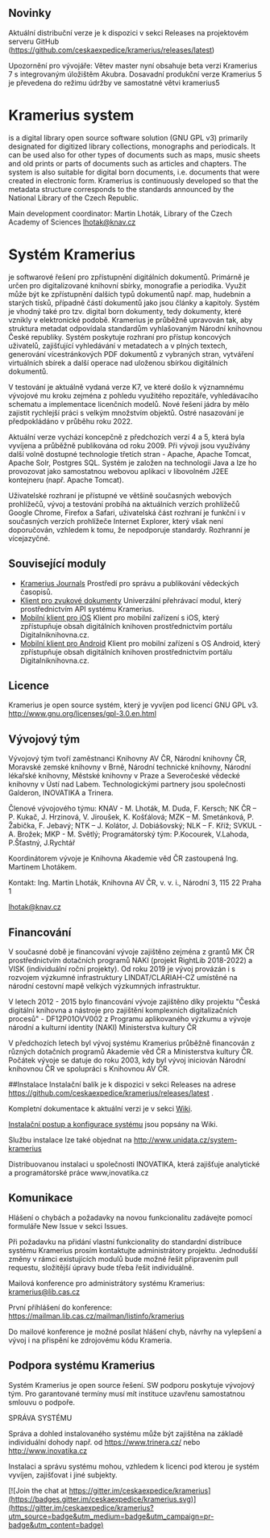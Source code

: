 ## Novinky 

Aktuální distribuční verze je k dispozici v sekci Releases na projektovém serveru GitHub (https://github.com/ceskaexpedice/kramerius/releases/latest) 

Upozornění pro vývojáře: Větev master nyní obsahuje beta verzi Kramerius 7 s integrovaným úložištěm Akubra. Dosavadní produkční verze Kramerius 5 je převedena do režimu údržby ve samostatné větvi kramerius5

# Kramerius system

is a digital library open source software solution (GNU GPL v3) primarily designated for digitized library collections, monographs and periodicals. It can be used also for other types of documents such as maps, music sheets and old prints or parts of documents such as articles and chapters. The system is also suitable for digital born documents, i.e. documents that were created in electronic form. Kramerius is continuously developed so that the metadata structure corresponds to the standards announced by the National Library of the Czech Republic.

Main development coordinator: Martin Lhoták, Library of the Czech Academy of Sciences lhotak@knav.cz

# Systém Kramerius 

je softwarové řešení pro zpřístupnění digitálních dokumentů. Primárně je určen pro digitalizované knihovní sbírky, monografie a periodika. Využit může být ke zpřístupnění dalších typů dokumentů např. map, hudebnin a starých tisků, případně částí dokumentů jako jsou články a kapitoly. Systém je vhodný také pro tzv. digital born dokumenty, tedy dokumenty, které vznikly v elektronické podobě. Kramerius je průběžně upravován tak, aby struktura metadat odpovídala standardům vyhlašovaným Národní knihovnou České republiky. Systém poskytuje rozhraní pro přístup koncových uživatelů, zajišťující vyhledávání v metadatech a v plných textech, generování vícestránkových PDF dokumentů z vybraných stran, vytváření virtuálních sbírek a další operace nad uloženou sbírkou digitálních dokumentů.

V testování je aktuálně vydaná verze K7, ve které došlo k významnému vývojové mu kroku zejména z pohledu využitého repozitáře, vyhledávacího schematu a implementace licenčních modelů.  Nové řešení jádra by mělo zajistit rychlejší práci s velkým množstvím objektů. Ostré nasazování je předpokládáno v průběhu roku 2022.

Aktuální verze vychází koncepčně z předchozích verzí 4 a 5, která byla vyvíjena a průběžně publikována od roku 2009. Při vývoji jsou využívány další volně dostupné technologie třetích stran - Apache, Apache Tomcat, Apache Solr, Postgres SQL. Systém je založen na technologii Java a lze ho provozovat jako samostatnou webovou aplikaci v libovolném J2EE kontejneru (např. Apache Tomcat).

Uživatelské rozhraní je přístupné ve většině současných webových prohlížečů, vývoj a testování probíhá na aktuálních verzích prohlížečů Google Chrome, Firefox a Safari, uživatelská část rozhraní je funkční i v současných verzích prohlížeče Internet Explorer, který však není doporučován, vzhledem k tomu, že nepodporuje standardy. Rozhranní je vícejazyčné.

## Související moduly
* [Kramerius Journals](https://github.com/ceskaexpedice/K5Journals) Prostředí pro správu a publikování vědeckých časopisů.
* [Klient pro zvukové dokumenty](https://github.com/ceskaexpedice/kramerius-music-frontend) Univerzální přehrávací modul, který prostřednictvím API systému Kramerius.
* [Mobilní klient pro iOS](https://github.com/ceskaexpedice/kramerius/wiki/Aplikace-pro-iOS) Klient pro mobilní zařízení s iOS, který zpřístupňuje obsah digitálních knihoven prostřednictvím portálu Digitalniknihovna.cz.
* [Mobilní klient pro Android](https://github.com/ceskaexpedice/kramerius/wiki/Aplikace-pro-Android) Klient pro mobilní zařízení s OS Android, který zpřístupňuje obsah digitálních knihoven prostřednictvím portálu Digitalniknihovna.cz.

## Licence

Kramerius je open source systém, který je vyvíjen pod licencí GNU GPL v3. http://www.gnu.org/licenses/gpl-3.0.en.html

## Vývojový tým

Vývojový tým tvoří zaměstnanci Knihovny AV ČR, Národní knihovny ČR, Moravské zemské knihovny v Brně, Národní technické knihovny, Národní lékařské knihovny, Městské knihovny v Praze a Severočeské vědecké knihovny v Ústí nad Labem. Technologickými partnery jsou společnosti Galderon, INOVATIKA a Trinera.

Členové vývojového týmu:
KNAV - M. Lhoták, M. Duda, F. Kersch; 
NK ČR – P. Kukač, J. Hrzinová, V. Jiroušek, K. Košťálová; 
MZK – M. Smetánková, P. Žabička, F. Jebavý; 
NTK – J. Kolátor, J. Dobiášovský; 
NLK – F. Kříž;
SVKUL - A. Brožek;
MKP - M. Světlý;
Programátorský tým: P.Kocourek, V.Lahoda, P.Šťastný, J.Rychtář

Koordinátorem vývoje je Knihovna Akademie věd ČR zastoupená Ing. Martinem Lhotákem.

Kontakt:
Ing. Martin Lhoták,
Knihovna AV ČR, v. v. i.,
Národní 3, 115 22 Praha 1

lhotak@knav.cz



## Financování

V současné době je financování vývoje zajištěno zejména z grantů MK ČR prostřednictvím dotačních programů NAKI (projekt RightLib 2018-2022) a VISK (individuální roční projekty). Od roku 2019 je vývoj provázán i s rozvojem výzkumné infrastruktury LINDAT/CLARIAH-CZ umístěné na národní cestovní mapě velkých výzkumných infrastruktur. 

V letech 2012 - 2015 bylo financování vývoje zajištěno díky projektu "Česká digitální knihovna a nástroje pro zajištění komplexních digitalizačních procesů" - DF12P01OVV002 z Programu aplikovaného výzkumu a vývoje národní a kulturní identity (NAKI) Ministerstva kultury ČR

V předchozích letech byl vývoj systému Kramerius průběžně financován z různých dotačních programů Akademie věd ČR a Ministerstva kultury ČR. Počátek vývoje se datuje do roku 2003, kdy byl vývoj iniciován Národní knihovnou ČR ve spolupráci s Knihovnou AV ČR. 


##Instalace
Instalační balík je k dispozici v sekci Releases na adrese https://github.com/ceskaexpedice/kramerius/releases/latest . 

Kompletní dokumentace k aktuální verzi je v sekci [Wiki](https://github.com/ceskaexpedice/kramerius/wiki).

[Instalační postup a konfigurace systému](https://github.com/ceskaexpedice/kramerius/wiki/Instalace) jsou popsány na Wiki.

Službu instalace lze také objednat na http://www.unidata.cz/system-kramerius

Distribuovanou instalaci u společnosti INOVATIKA, která zajišťuje analytické a programátorské práce www,inovatika.cz

## Komunikace
Hlášení o chybách a požadavky na novou funkcionalitu zadávejte pomocí formuláře New Issue v sekci Issues. 

Při požadavku na přidání vlastní funkcionality do standardní distribuce systému Kramerius prosím kontaktujte administrátory projektu. Jednodušší změny v rámci existujících modulů bude možné řešit připravením pull requestu, složitější úpravy bude třeba řešit individuálně.

Mailová konference pro administrátory systému Kramerius: kramerius@lib.cas.cz

První příhlášení do konference: https://mailman.lib.cas.cz/mailman/listinfo/kramerius

Do mailové konference je možné posílat hlášení chyb, návrhy na vylepšení a vývoj i na přispění ke zdrojovému kódu Krameria.


## Podpora systému Kramerius

Systém Kramerius je open source řešení. SW podporu poskytuje vývojový tým. Pro garantované termíny musí mít instituce uzavřenu samostatnou smlouvu o podpoře.

SPRÁVA SYSTÉMU

Správa a dohled instalovaného systému může být zajištěna na základě individuální dohody např. od https://www.trinera.cz/ nebo http://www.inovatika.cz

Instalaci a správu systému mohou, vzhledem k licenci pod kterou je systém vyvíjen, zajišťovat i jiné subjekty.

[![Join the chat at https://gitter.im/ceskaexpedice/kramerius](https://badges.gitter.im/ceskaexpedice/kramerius.svg)](https://gitter.im/ceskaexpedice/kramerius?utm_source=badge&utm_medium=badge&utm_campaign=pr-badge&utm_content=badge)

